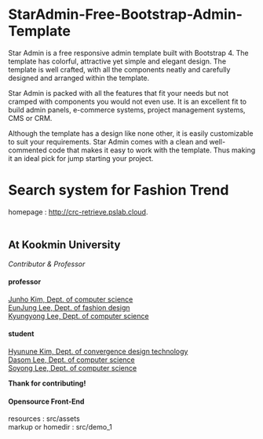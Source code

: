 <h1>StarAdmin-Free-Bootstrap-Admin-Template</h1>
Star Admin is a free responsive admin template built with Bootstrap 4. The template has colorful, attractive yet simple and elegant design. The template is well crafted, with all the components neatly and carefully designed and arranged within the template.

Star Admin is packed with all the features that fit your needs but not cramped with components you would not even use. It is an excellent fit to build admin panels, e-commerce systems, project management systems, CMS or CRM.

Although the template has a design like none other, it is easily customizable to suit your requirements. Star Admin comes with a clean and well-commented code that makes it easy to work with the template. Thus making it an ideal pick for jump starting your project.

# Search system for Fashion Trend
homepage : http://crc-retrieve.pslab.cloud.
<br><br>
## At Kookmin University

_Contributor & Professor_<br>


#### professor

[Junho Kim, Dept. of computer science](https://home1.kookmin.ac.kr/~junho/)<br>
[EunJung Lee, Dept. of fashion design](http://kookminfashion.com/)<br>
[Kyungyong Lee, Dept. of computer science](http://leeky.me/)<br>

#### student

[Hyunune Kim, Dept. of convergence design technology](https://github.com/oryondark/hjkim)<br>
[Dasom Lee, Dept. of computer science](https://github.com/LeSunny)<br>
[Soyong Lee, Dept. of computer science](https://github.com/sowish23)<br>

**Thank for contributing!**

#### Opensource Front-End

resources : src/assets<br>
markup or homedir : src/demo_1

